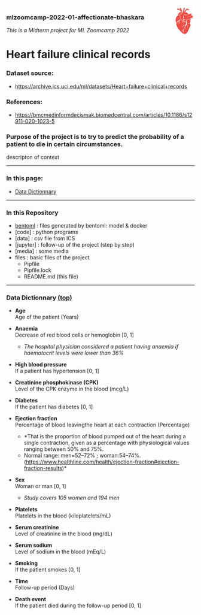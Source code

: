 <img align="right" src="media/heart.png">

### mlzoomcamp-2022-01-affectionate-bhaskara    
*This is a Midterm project for ML Zoomcamp 2022*

# Heart failure clinical records

### Dataset source: 
- https://archive.ics.uci.edu/ml/datasets/Heart+failure+clinical+records 

### References:
- https://bmcmedinformdecismak.biomedcentral.com/articles/10.1186/s12911-020-1023-5

### Purpose of the project is to try to predict the probability of a patient to die in certain circumstances.

descripton of context

<hr>

### In this page:
- [Data Dictionnary](#data-dictionnary)

<hr>      

### In this Repository
- [bentoml](/bentoml) : files generated by bentoml: model & docker
- [code] : python programs
- [data] : csv file from ICS
- [jupyter] : follow-up of the project (step by step)
- [media] : some media
- files : basic files of the project
    - Pipfile
    - Pipfile.lock 
    - README.md (this file)


<hr>

### Data Dictionnary [(top)](#heart-failure-clinical-records)

- **Age**     	
Age of the patient (Years)

- **Anaemia**  
Decrease of red blood cells or hemoglobin [0, 1] 
   - *The hospital physician considered a patient having anaemia if haematocrit levels were lower than 36%*

- **High blood pressure**  	
If a patient has hypertension [0, 1]	

- **Creatinine phosphokinase (CPK)**  
Level of the CPK enzyme in the blood (mcg/L)
	 	 	 
- **Diabetes**  	
If the patient has diabetes	[0, 1]

- **Ejection fraction**  	
Percentage of blood leavingthe heart at each contraction (Percentage)
    - *That is the proportion of blood pumped out of the heart during a single contraction, given as a percentage with physiological values ranging between 50% and 75%.
    - Normal range: men=52–72% ; woman:54–74%. (https://www.healthline.com/health/ejection-fraction#ejection-fraction-results)* 

- **Sex**  
Woman or man [0, 1]
    - *Study covers 105 women and 194 men*

- **Platelets**  
Platelets in the blood (kiloplatelets/mL)

- **Serum creatinine**  	
Level of creatinine in the blood (mg/dL)	

- **Serum sodium**  	
Level of sodium in the blood (mEq/L)  

- **Smoking**  
If the patient smokes [0, 1]	

- **Time**  	
Follow-up period (Days)   

- **Death event**  
If the patient died during the follow-up period	[0, 1]




